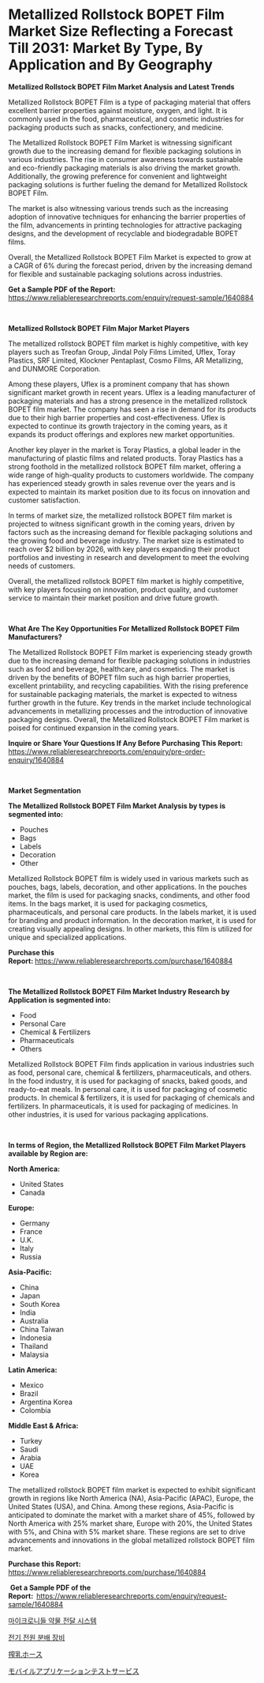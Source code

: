 <p><h1>Metallized Rollstock BOPET Film Market Size Reflecting a Forecast Till 2031: Market By Type, By Application and By Geography</h1></p><p><strong>Metallized Rollstock BOPET Film Market Analysis and Latest Trends</strong></p>
<p><p>Metallized Rollstock BOPET Film is a type of packaging material that offers excellent barrier properties against moisture, oxygen, and light. It is commonly used in the food, pharmaceutical, and cosmetic industries for packaging products such as snacks, confectionery, and medicine.</p><p>The Metallized Rollstock BOPET Film Market is witnessing significant growth due to the increasing demand for flexible packaging solutions in various industries. The rise in consumer awareness towards sustainable and eco-friendly packaging materials is also driving the market growth. Additionally, the growing preference for convenient and lightweight packaging solutions is further fueling the demand for Metallized Rollstock BOPET Film.</p><p>The market is also witnessing various trends such as the increasing adoption of innovative techniques for enhancing the barrier properties of the film, advancements in printing technologies for attractive packaging designs, and the development of recyclable and biodegradable BOPET films.</p><p>Overall, the Metallized Rollstock BOPET Film Market is expected to grow at a CAGR of 6% during the forecast period, driven by the increasing demand for flexible and sustainable packaging solutions across industries.</p></p>
<p><strong>Get a Sample PDF of the Report:&nbsp;</strong> <a href="https://www.reliableresearchreports.com/enquiry/request-sample/1640884">https://www.reliableresearchreports.com/enquiry/request-sample/1640884</a></p>
<p>&nbsp;</p>
<p><strong>Metallized Rollstock BOPET Film Major Market Players</strong></p>
<p><p>The metallized rollstock BOPET film market is highly competitive, with key players such as Treofan Group, Jindal Poly Films Limited, Uflex, Toray Plastics, SRF Limited, Klockner Pentaplast, Cosmo Films, AR Metallizing, and DUNMORE Corporation. </p><p>Among these players, Uflex is a prominent company that has shown significant market growth in recent years. Uflex is a leading manufacturer of packaging materials and has a strong presence in the metallized rollstock BOPET film market. The company has seen a rise in demand for its products due to their high barrier properties and cost-effectiveness. Uflex is expected to continue its growth trajectory in the coming years, as it expands its product offerings and explores new market opportunities.</p><p>Another key player in the market is Toray Plastics, a global leader in the manufacturing of plastic films and related products. Toray Plastics has a strong foothold in the metallized rollstock BOPET film market, offering a wide range of high-quality products to customers worldwide. The company has experienced steady growth in sales revenue over the years and is expected to maintain its market position due to its focus on innovation and customer satisfaction.</p><p>In terms of market size, the metallized rollstock BOPET film market is projected to witness significant growth in the coming years, driven by factors such as the increasing demand for flexible packaging solutions and the growing food and beverage industry. The market size is estimated to reach over $2 billion by 2026, with key players expanding their product portfolios and investing in research and development to meet the evolving needs of customers.</p><p>Overall, the metallized rollstock BOPET film market is highly competitive, with key players focusing on innovation, product quality, and customer service to maintain their market position and drive future growth.</p></p>
<p>&nbsp;</p>
<p><strong>What Are The Key Opportunities For Metallized Rollstock BOPET Film Manufacturers?</strong></p>
<p><p>The Metallized Rollstock BOPET Film market is experiencing steady growth due to the increasing demand for flexible packaging solutions in industries such as food and beverage, healthcare, and cosmetics. The market is driven by the benefits of BOPET film such as high barrier properties, excellent printability, and recycling capabilities. With the rising preference for sustainable packaging materials, the market is expected to witness further growth in the future. Key trends in the market include technological advancements in metallizing processes and the introduction of innovative packaging designs. Overall, the Metallized Rollstock BOPET Film market is poised for continued expansion in the coming years.</p></p>
<p><strong>Inquire or Share Your Questions If Any Before Purchasing This Report:</strong> <a href="https://www.reliableresearchreports.com/enquiry/pre-order-enquiry/1640884">https://www.reliableresearchreports.com/enquiry/pre-order-enquiry/1640884</a></p>
<p>&nbsp;</p>
<p><strong>Market Segmentation</strong></p>
<p><strong>The Metallized Rollstock BOPET Film Market Analysis by types is segmented into:</strong></p>
<p><ul><li>Pouches</li><li>Bags</li><li>Labels</li><li>Decoration</li><li>Other</li></ul></p>
<p><p>Metallized Rollstock BOPET film is widely used in various markets such as pouches, bags, labels, decoration, and other applications. In the pouches market, the film is used for packaging snacks, condiments, and other food items. In the bags market, it is used for packaging cosmetics, pharmaceuticals, and personal care products. In the labels market, it is used for branding and product information. In the decoration market, it is used for creating visually appealing designs. In other markets, this film is utilized for unique and specialized applications.</p></p>
<p><strong>Purchase this Report:&nbsp;</strong><a href="https://www.reliableresearchreports.com/purchase/1640884">https://www.reliableresearchreports.com/purchase/1640884</a></p>
<p>&nbsp;</p>
<p><strong>The Metallized Rollstock BOPET Film Market Industry Research by Application is segmented into:</strong></p>
<p><ul><li>Food</li><li>Personal Care</li><li>Chemical & Fertilizers</li><li>Pharmaceuticals</li><li>Others</li></ul></p>
<p><p>Metallized Rollstock BOPET Film finds application in various industries such as food, personal care, chemical & fertilizers, pharmaceuticals, and others. In the food industry, it is used for packaging of snacks, baked goods, and ready-to-eat meals. In personal care, it is used for packaging of cosmetic products. In chemical & fertilizers, it is used for packaging of chemicals and fertilizers. In pharmaceuticals, it is used for packaging of medicines. In other industries, it is used for various packaging applications.</p></p>
<p>&nbsp;</p>
<p><strong>In terms of Region, the Metallized Rollstock BOPET Film Market Players available by Region are:</strong></p>
<p>
    <p> <strong> North America: </strong>
        <ul>
            <li>United States</li>
            <li>Canada</li>
        </ul>
        </p> 
    <p> <strong> Europe: </strong>
        <ul>
            <li>Germany</li>
            <li>France</li>
            <li>U.K.</li>
            <li>Italy</li>
            <li>Russia</li>
        </ul>
        </p> 
    <p> <strong> Asia-Pacific: </strong>
        <ul>
            <li>China</li>
            <li>Japan</li>
            <li>South Korea</li>
            <li>India</li>
            <li>Australia</li>
            <li>China Taiwan</li>
            <li>Indonesia</li>
            <li>Thailand</li>
            <li>Malaysia</li>
        </ul>
        </p> 
    <p> <strong> Latin America: </strong>
        <ul>
            <li>Mexico</li>
            <li>Brazil</li>
            <li>Argentina Korea</li>
            <li>Colombia</li>
        </ul>
        </p> 
    <p> <strong> Middle East & Africa: </strong>
        <ul>
            <li>Turkey</li>
            <li>Saudi</li>
            <li>Arabia</li>
            <li>UAE</li>
            <li>Korea</li>
        </ul>
    </p>
    </p>
<p><p>The metallized rollstock BOPET film market is expected to exhibit significant growth in regions like North America (NA), Asia-Pacific (APAC), Europe, the United States (USA), and China. Among these regions, Asia-Pacific is anticipated to dominate the market with a market share of 45%, followed by North America with 25% market share, Europe with 20%, the United States with 5%, and China with 5% market share. These regions are set to drive advancements and innovations in the global metallized rollstock BOPET film market.</p></p>
<p><strong>Purchase this Report: </strong><a href="https://www.reliableresearchreports.com/purchase/1640884">https://www.reliableresearchreports.com/purchase/1640884</a></p>
<p>&nbsp;<strong>Get a Sample PDF of the Report:&nbsp;&nbsp;</strong><a href="https://www.reliableresearchreports.com/enquiry/request-sample/1640884">https://www.reliableresearchreports.com/enquiry/request-sample/1640884</a></p>
<p><strong></strong></p>
<p><p><a href="https://medium.com/@dallasrrellwg/%EB%A7%88%EC%9D%B4%ED%81%AC%EB%A1%9C%EB%8B%88%EB%93%A4-%EC%95%BD%EB%AC%BC-%EC%A0%84%EB%8B%AC-%EC%8B%9C%EC%8A%A4%ED%85%9C-%EC%8B%9C%EC%9E%A5-%EB%B3%B4%EA%B3%A0%EC%84%9C%EB%8A%94-%EC%9D%B4-%EC%8B%9C%EC%9E%A5%EC%9D%98-%EC%B5%9C%EC%8B%A0-%ED%8A%B8%EB%A0%8C%EB%93%9C%EC%99%80-%EC%84%B1%EC%9E%A5-%EA%B8%B0%ED%9A%8C%EB%A5%BC-%EB%B3%B4%EC%97%AC%EC%A4%8D%EB%8B%88%EB%8B%A4-1d9192d8f9a3">마이크로니들 약물 전달 시스템</a></p><p><a href="https://medium.com/@dallasrrellwg/%EC%A0%84%EA%B8%B0-%EB%B0%B0%EC%A0%84-%EC%9E%A5%EB%B9%84-%EC%8B%9C%EC%9E%A5-%EC%8B%9C%EC%9E%A5-cagr-%EC%8B%9C%EC%9E%A5-%ED%8A%B8%EB%A0%8C%EB%93%9C-%EB%B0%8F-%EC%84%B1%EC%9E%A5-%EC%A0%84%EB%9E%B5%EC%97%90-%EB%8C%80%ED%95%9C-%ED%86%B5%EC%B0%B0%EB%A0%A5-9cda0d721f27">전기 전원 분배 장비</a></p><p><a href="https://medium.com/@gregost89076vddcv/%E3%83%9F%E3%83%AB%E3%82%AD%E3%83%B3%E3%82%B0%E3%83%9B%E3%83%BC%E3%82%B9%E5%B8%82%E5%A0%B4-%E7%A8%AE%E9%A1%9E-%E7%94%A8%E9%80%94-%E5%9C%B0%E7%90%86%E3%81%AB%E3%82%88%E3%82%8B%E5%8C%85%E6%8B%AC%E7%9A%84%E8%A9%95%E4%BE%A1-53d5518b3e0c">搾乳ホース</a></p><p><a href="https://medium.com/@gregost89076vddcv/%E3%83%A2%E3%83%90%E3%82%A4%E3%83%AB%E3%82%A2%E3%83%97%E3%83%AA%E3%82%B1%E3%83%BC%E3%82%B7%E3%83%A7%E3%83%B3%E3%83%86%E3%82%B9%E3%83%88%E3%82%B5%E3%83%BC%E3%83%93%E3%82%B9%E5%B8%82%E5%A0%B4%E3%81%AF-%E5%B8%82%E5%A0%B4%E3%82%B7%E3%82%A7%E3%82%A2-%E3%82%B5%E3%82%A4%E3%82%BA-%E3%81%8A%E3%82%88%E3%81%B32031%E5%B9%B4%E3%81%BE%E3%81%A7%E3%81%AE%E4%BA%88%E6%B8%AC%E3%81%AB%E7%84%A6%E7%82%B9%E3%82%92%E5%BD%93%E3%81%A6%E3%81%A6%E3%81%84%E3%81%BE%E3%81%99-f86134ffbbdf">モバイルアプリケーションテストサービス</a></p></p>